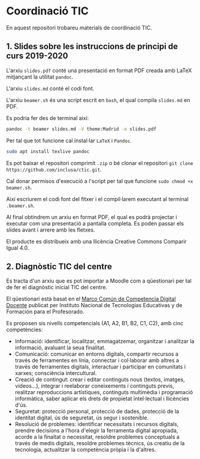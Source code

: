 # Coordinació TIC

En aquest repositori trobareu materials de coordinació TIC.

## 1. Slides sobre les instruccions de principi de curs 2019-2020

L'arxiu `slides.pdf` conté una presentació en format PDF creada amb LaTeX mitjançant la utilitat `pandoc`.

L'arxiu `slides.md` conté el codi font.

L'arxiu `beamer.sh` és una script escrit en `bash`, el qual compila `slides.md` en PDF.

Es podria fer des de terminal així:

```bash
pandoc -t beamer slides.md -V theme:Madrid -o slides.pdf
```

Per tal que tot funcione cal instal·lar `LaTeX` i `Pandoc`.

```bash
sudo apt install texlive pandoc
```

Es pot baixar el repositori comprimit `.zip` o bé clonar el repositori `git clone https://github.com/inclusa/ctic.git`.

Cal donar permisos d'execució a l'script per tal que funcione `sudo chmod +x beamer.sh`.

Així escriurem el codi font del fitxer i el compil·larem executant al terminal `.beamer.sh`.

Al final obtindrem un arxiu en format PDF, el qual es podrà projectar i executar com una presentació a pantalla completa. Es poden passar els slides avant i arrere amb les fletxes.

El producte es distribueix amb una llicència Creative Commons Comparir Igual 4.0.

## 2. Diagnòstic TIC del centre

Es tracta d'un arxiu que es pot importar a Moodle com a qüestionari per tal de fer el diagnòstic inicial TIC del centre.

El qüestionari està basat en el [Marco Común de Competencia Digital Docente](https://aprende.intef.es/sites/default/files/2018-05/2017_1020_Marco-Com%C3%BAn-de-Competencia-Digital-Docente.pdf) publicat per Instituto Nacional de Tecnologias Educativas y de Formación para el Profesorado.


Es proposen sis nivells competencials (A1, A2, B1, B2, C1, C2), amb cinc competències:

- Informació: identificar, localitzar, emmagatzemar, organitzar i analitzar la informació, avaluant la seua finalitat.
 - Comunicació: comunicar en entorns digitals, compartir recursos a través de ferramentes en línia, connectar i col·laborar amb altres a través de ferramentes digitals, interactuar i participar en comunitats i xarxes; consciència intercultural.
 - Creació de contingut: crear i editar continguts nous (textos, imatges, vídeos...), integrar i reelaborar coneixements i continguts previs, realitzar reproduccions artístiques, continguts multimèdia i programació informàtica, saber aplicar els drets de propietat intel·lectual i llicències d'ús.
- Seguretat: protecció personal, protecció de dades, protecció de la identitat digital, ús de seguretat, ús segur i sostenible.
- Resolució de problemes: identificar necessitats i recursos digitals, prendre decisions a l'hora d'elegir la ferramenta digital apropiada, acorde a la finaitat o necessitat, resoldre problemes conceptuals a través de medis digitals, resoldre problemes tècnics, ús creatiu de la tecnologia, actualitzar la competència pròpia i la d'altres.



